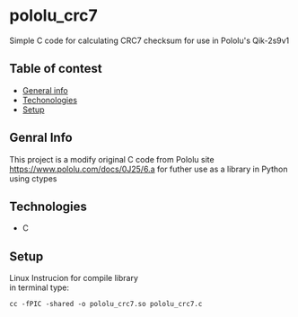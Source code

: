 # pololu_crc7
Simple C code for calculating CRC7 checksum for use in Pololu's Qik-2s9v1
## Table of contest
* [General info](#general-info)
* [Techonologies](#technologies)
* [Setup](#setup)

## Genral Info
This project is a modify original C code from Pololu site https://www.pololu.com/docs/0J25/6.a
for futher use as a library in Python using ctypes

## Technologies
* C

## Setup
Linux Instrucion for compile library  
in terminal type:  
```
cc -fPIC -shared -o pololu_crc7.so pololu_crc7.c
```
